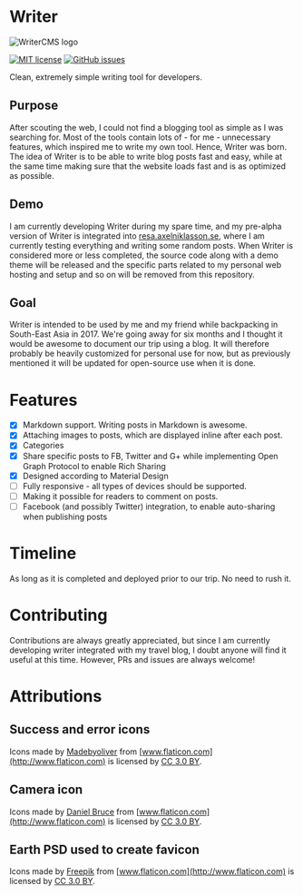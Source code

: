 # Writer
![WriterCMS logo](https://storage.googleapis.com/writer-images/writercms_logo.png)

[![MIT license](http://img.shields.io/badge/license-MIT-brightgreen.svg)](http://opensource.org/licenses/MIT)
[![GitHub issues](https://img.shields.io/github/issues/axelniklasson/WriterCMS.svg)](https://github.com/axelniklasson/WriterCMS/issues)

Clean, extremely simple writing tool for developers.

## Purpose
After scouting the web, I could not find a blogging tool as simple as I was searching for. Most of the tools contain lots of - for me - unnecessary features, which inspired me to write my own tool. Hence, Writer was born. The idea of Writer is to be able to write blog posts fast and easy, while at the same time making sure that the website loads fast and is as optimized as possible.

## Demo
I am currently developing Writer during my spare time, and my pre-alpha version of Writer is integrated into [resa.axelniklasson.se](http://resa.axelniklasson.se), where I am currently testing everything and writing some random posts. When Writer is considered more or less completed, the source code along with a demo theme will be released and the specific parts related to my personal web hosting and setup and so on will be removed from this repository.

## Goal
Writer is intended to be used by me and my friend while backpacking in South-East Asia in 2017. We're going away for six months and I thought it would be awesome to document our trip using a blog. It will therefore probably be heavily customized for personal use for now, but as previously mentioned it will be updated for open-source use when it is done.

# Features
- [x] Markdown support. Writing posts in Markdown is awesome.
- [x] Attaching images to posts, which are displayed inline after each post.
- [x] Categories
- [x] Share specific posts to FB, Twitter and G+ while implementing Open Graph Protocol to enable Rich Sharing
- [x] Designed according to Material Design
- [ ] Fully responsive - all types of devices should be supported.
- [ ] Making it possible for readers to comment on posts.
- [ ] Facebook (and possibly Twitter) integration, to enable auto-sharing when publishing posts

# Timeline
As long as it is completed and deployed prior to our trip. No need to rush it.

# Contributing
Contributions are always greatly appreciated, but since I am currently developing writer integrated with my travel blog, I doubt anyone will find it useful at this time. However, PRs and issues are always welcome!

# Attributions
## Success and error icons
Icons made by [Madebyoliver](http://www.flaticon.com/authors/madebyoliver) from [www.flaticon.com](http://www.flaticon.com) is licensed by [CC 3.0 BY](http://creativecommons.org/licenses/by/3.0/).

## Camera icon
Icons made by [Daniel Bruce](http://www.flaticon.com/authors/daniel-bruce) from [www.flaticon.com](http://www.flaticon.com) is licensed by [CC 3.0 BY](http://creativecommons.org/licenses/by/3.0/).

## Earth PSD used to create favicon
Icons made by [Freepik](http://www.freepik.com) from [www.flaticon.com](http://www.flaticon.com) is licensed by [CC 3.0 BY](http://creativecommons.org/licenses/by/3.0/).

